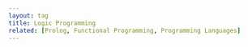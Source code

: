```yaml
---
layout: tag
title: Logic Programming
related: [Prolog, Functional Programming, Programming Languages]
---
```


